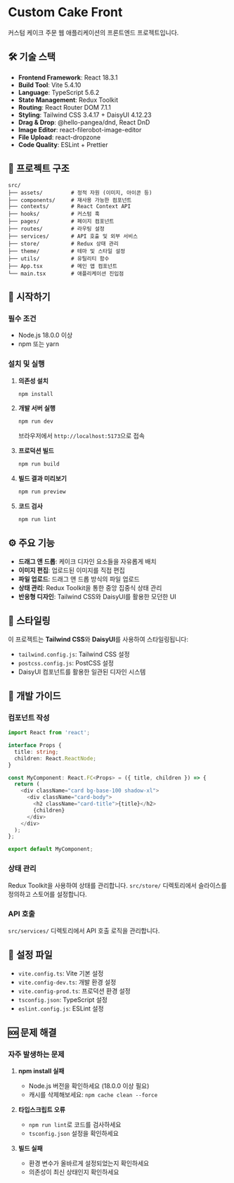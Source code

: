 # Custom Cake Front

커스텀 케이크 주문 웹 애플리케이션의 프론트엔드 프로젝트입니다.

## 🛠 기술 스택

- **Frontend Framework**: React 18.3.1
- **Build Tool**: Vite 5.4.10
- **Language**: TypeScript 5.6.2
- **State Management**: Redux Toolkit
- **Routing**: React Router DOM 7.1.1
- **Styling**: Tailwind CSS 3.4.17 + DaisyUI 4.12.23
- **Drag & Drop**: @hello-pangea/dnd, React DnD
- **Image Editor**: react-filerobot-image-editor
- **File Upload**: react-dropzone
- **Code Quality**: ESLint + Prettier

## 📁 프로젝트 구조

```
src/
├── assets/         # 정적 자원 (이미지, 아이콘 등)
├── components/     # 재사용 가능한 컴포넌트
├── contexts/       # React Context API
├── hooks/          # 커스텀 훅
├── pages/          # 페이지 컴포넌트
├── routes/         # 라우팅 설정
├── services/       # API 호출 및 외부 서비스
├── store/          # Redux 상태 관리
├── theme/          # 테마 및 스타일 설정
├── utils/          # 유틸리티 함수
├── App.tsx         # 메인 앱 컴포넌트
└── main.tsx        # 애플리케이션 진입점
```

## 🚀 시작하기

### 필수 조건

- Node.js 18.0.0 이상
- npm 또는 yarn

### 설치 및 실행

1. **의존성 설치**
   ```bash
   npm install
   ```

2. **개발 서버 실행**
   ```bash
   npm run dev
   ```
   브라우저에서 `http://localhost:5173`으로 접속

3. **프로덕션 빌드**
   ```bash
   npm run build
   ```

4. **빌드 결과 미리보기**
   ```bash
   npm run preview
   ```

5. **코드 검사**
   ```bash
   npm run lint
   ```

## ⚙️ 주요 기능

- **드래그 앤 드롭**: 케이크 디자인 요소들을 자유롭게 배치
- **이미지 편집**: 업로드된 이미지를 직접 편집
- **파일 업로드**: 드래그 앤 드롭 방식의 파일 업로드
- **상태 관리**: Redux Toolkit을 통한 중앙 집중식 상태 관리
- **반응형 디자인**: Tailwind CSS와 DaisyUI를 활용한 모던한 UI

## 🎨 스타일링

이 프로젝트는 **Tailwind CSS**와 **DaisyUI**를 사용하여 스타일링됩니다:

- `tailwind.config.js`: Tailwind CSS 설정
- `postcss.config.js`: PostCSS 설정
- DaisyUI 컴포넌트를 활용한 일관된 디자인 시스템

## 📝 개발 가이드

### 컴포넌트 작성

```typescript
import React from 'react';

interface Props {
  title: string;
  children: React.ReactNode;
}

const MyComponent: React.FC<Props> = ({ title, children }) => {
  return (
    <div className="card bg-base-100 shadow-xl">
      <div className="card-body">
        <h2 className="card-title">{title}</h2>
        {children}
      </div>
    </div>
  );
};

export default MyComponent;
```

### 상태 관리

Redux Toolkit을 사용하여 상태를 관리합니다. `src/store/` 디렉토리에서 슬라이스를 정의하고 스토어를 설정합니다.

### API 호출

`src/services/` 디렉토리에서 API 호출 로직을 관리합니다.

## 🔧 설정 파일

- `vite.config.ts`: Vite 기본 설정
- `vite.config-dev.ts`: 개발 환경 설정
- `vite.config-prod.ts`: 프로덕션 환경 설정
- `tsconfig.json`: TypeScript 설정
- `eslint.config.js`: ESLint 설정

## 🆘 문제 해결

### 자주 발생하는 문제

1. **npm install 실패**
   - Node.js 버전을 확인하세요 (18.0.0 이상 필요)
   - 캐시를 삭제해보세요: `npm cache clean --force`

2. **타입스크립트 오류**
   - `npm run lint`로 코드를 검사하세요
   - `tsconfig.json` 설정을 확인하세요

3. **빌드 실패**
   - 환경 변수가 올바르게 설정되었는지 확인하세요
   - 의존성이 최신 상태인지 확인하세요
